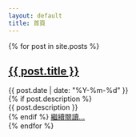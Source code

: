 ```yaml
---
layout: default
title: 首頁
---
```


<div class="space-y-12">
    {% for post in site.posts %}
    <article class="bg-white dark:bg-gray-800 rounded-lg shadow-sm p-6">
        <h2 class="text-2xl font-bold mb-2">
            <a href="{{ post.url | relative_url }}" class="text-gray-900 dark:text-gray-100 hover:text-gray-600 dark:hover:text-gray-300">{{ post.title }}</a>
        </h2>
        <div class="text-gray-600 dark:text-gray-400 mb-4">
            <time datetime="{{ post.date | date_to_xmlschema }}">{{ post.date | date: "%Y-%m-%d" }}</time>
        </div>
        {% if post.description %}
        <div class="prose dark:prose-invert max-w-none mb-4">
            {{ post.description }}
        </div>
        {% endif %}
        <a href="{{ post.url | relative_url }}" class="text-blue-600 dark:text-blue-400 hover:underline">繼續閱讀...</a>
    </article>
    {% endfor %}
</div>